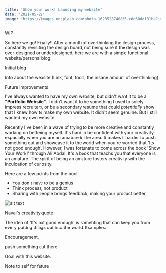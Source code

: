 ```yaml
---
title: 'Show your work! Launcing my website'
date: '2021-05-22'
image: 'https://images.unsplash.com/photo-1623528740865-c0d60ddf31be?ixid=MnwxMjA3fDB8MHxwaG90by1wYWdlfHx8fGVufDB8fHx8&ixlib=rb-1.2.1&auto=format&fit=crop&w=1350&q=80'
---
```


WIP

So here we go! Finally!! After a month of overthinking the design process, constantly revisiting the design board, not being sure if the design was over-designed or underdesigned, here we are with a simple functional website/personal blog.

Initial blog

Info about the website (Link, font, tools, the insane amount of overthinking)

Future improvements

I've always wanted to have my own website, but didn't want it to be a **"Portfolio Website"**. I didn't want it to be something I used to solely impress recruiters, or be a secondary resume that could *potentially* show that I knew how to make my own website. It didn't seem genuine. But I still wanted my own website. 

Recently I've been in a wave of trying to be more creative and constantly working on bettering myself. It's hard to be confident with your creativity espacially when you are an amature in the area. It makes it harder to push something out and showcase it to the world when you're worried that 'Its not good enough'. However, I was fortunate to come across the book 'Show Your Work!' through Ali Abdal. It's a book that teachs you that everyone is an amature. The spirit of being an amature fosters creativity with the inculcation of curiosity. 

Here are a few points from the bool
- You don't have to be a genius
- Think process, not product
- Sharing with people brings feedback, making your product better

![alt text](https://i.gr-assets.com/images/S/compressed.photo.goodreads.com/hostedimages/1384352860i/6856374._SY540_.jpg "Title")

Naval's creativity quote

The idea of 'It's not good enough' is somehting that can keep you from every putting things out into the world. Examples: 

Encouragement, 

push something out there

Goal with this website.

Note to self for future